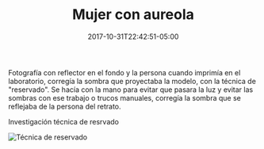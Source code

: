 ﻿---
title: "Mujer con aureola"
description: "Técnica de luz en laboratorio"
slug: "z5"
image: pic33.jpg
keywords: ""
categories: 
    - ""
    - ""
date: 2017-10-31T22:42:51-05:00
draft: false
---
Fotografía con reflector en el fondo y la persona cuando imprimía en el laboratorio, corregía la sombra que proyectaba la modelo, con la técnica de "reservado". Se hacía con la mano para evitar que pasara la luz y evitar las sombras con ese trabajo o trucos manuales, corregía la sombra que se reflejaba de la persona del retrato.

Investigación técnica de resrvado

![Técnica de reservado](https://claudiaguerreros.github.io/juliososa/img/pic33.jpg)
